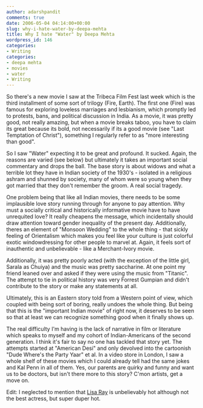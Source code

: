 ```yaml
---
author: adarshpandit
comments: true
date: 2006-05-04 04:14:00+00:00
slug: why-i-hate-water-by-deepa-mehta
title: Why I hate "Water" by Deepa Mehta
wordpress_id: 146
categories:
- Writing
categories:
- deepa mehta
- movies
- water
- Writing
---
```


So there's a new movie I saw at the Tribeca Film Fest last week which is the third installment of some sort of trilogy (Fire, Earth). The first one (Fire) was famous for exploring loveless marriages and lesbianism, which promptly led to protests, bans, and political discussion in India. As a movie, it was pretty good, not really amazing, but when a movie breaks taboo, you have to claim its great because its bold, not necessarily if its a good movie (see "Last Temptation of Christ"), something I regularly refer to as "more interesting than good".   
  
So I saw "Water" expecting it to be great and profound. It sucked. Again, the reasons are varied (see below) but ultimately it takes an important social commentary and drops the ball. The base story is about widows and what a terrible lot they have in Indian society of the 1930's - isolated in a religious ashram and shunned by society, many of whom were so young when they got married that they don't remember the groom. A real social tragedy.   
  
One problem being that like all Indian movies, there needs to be some implausible love story running through for anyone to pay attention. Why must a socially critical and historically informative movie have to have unrequited love? It really cheapens the message, which incidentally should draw attention toward gender inequality of the present day. Additionally, theres an element of "Monsoon Wedding" to the whole thing - that sickly feeling of Orientalism which makes you feel like your culture is just colorful exotic windowdressing for other people to marvel at. Again, it feels sort of inauthentic and unbelievable - like a Merchant-Ivory movie.   
  
Additionally, it was pretty poorly acted (with the exception of the little girl, Sarala as Chuiya) and the music was pretty saccharine. At one point my friend leaned over and asked if they were using the music from "Titanic". The attempt to tie in political history was very Forrest Gumpian and didn't contribute to the story or make any statements at all.   
  
Ultimately, this is an Eastern story told from a Western point of view, which coupled with being sort of boring, really undoes the whole thing. But being that this is the "important Indian movie" of right now, it deserves to be seen so that at least we can recognize something good when it finally shows up.   
  
The real difficulty I'm having is the lack of narrative in film or literature which speaks to myself and my cohort of Indian-Americans of the second generation. I think it's fair to say no one has tackled that story yet. The attempts started at "American Desi" and only devolved into the cartoonish "Dude Where's the Party Yaar" et al. In a video store in London, I saw a whole shelf of these movies which I could already tell had the same jokes and Kal Penn in all of them. Yes, our parents are quirky and funny and want us to be doctors, but isn't there more to this story? C'mon artists, get a move on.  
  
Edit: I neglected to mention that [Lisa Ray](http://images.google.com/images?svnum=10&hl=en&lr=&safe=off&client=firefox-a&rls=org.mozilla%3Aen-US%3Aofficial&q=%22lisa+ray%22&btnG=Search) is unbelievably hot although not the best actress, but super duper hot.
